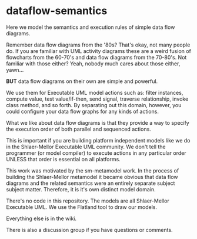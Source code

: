 # dataflow-semantics
Here we model the semantics and execution rules of simple data flow diagrams.

Remember data flow diagrams from the '80s? That's okay, not many people do.
If you are familiar with UML activity diagrams these are a weird fusion of flowcharts from the 60-70's and data flow diagrams from the 70-80's.
Not familiar with those either? Yeah, nobody much cares about those either, yawn...

**BUT** data flow diagrams on their own are simple and powerful.

We use them for Executable UML model actions such as: filter instances, compute value, test value/if-then, send signal, traverse relationship, invoke class method, and so forth. By separating out this domain, however, you could configure your data flow graphs for any kinds of actions.

What we like about data flow diagrams is that they provide a way to specify the execution order of both parallel and sequenced actions.

This is important if you are building platform independent models like we do in the Shlaer-Mellor Executable UML community.
We don't tell the programmer (or model compiler) to execute actions in any particular order UNLESS that order is essential on all platforms.

This work was motivated by the sm-metamodel work. In the process of building the Shlaer-Mellor metamodel it became obvious that data flow diagrams and the related semantics were an entirely separate subject subject matter. Therefore, it is it's own distinct model domain.

There's no code in this repository. The models are all Shlaer-Mellor Executable UML. We use the Flatland tool to draw our models.

Everything else is in the wiki.

There is also a discussion group if you have questions or comments.

